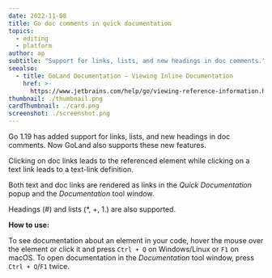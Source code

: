 ```yaml
---
date: 2022-11-08
title: Go doc comments in quick documentation
topics:
  - editing
  - platform
author: ap
subtitle: "Support for links, lists, and new headings in doc comments."
seealso:
  - title: GoLand Documentation – Viewing Inline Documentation
    href: >-
      https://www.jetbrains.com/help/go/viewing-reference-information.html#inline-quick-documentation
thumbnail: ./thumbnail.png
cardThumbnail: ./card.png
screenshot: ./screenshot.png
---
```


Go 1.19 has added support for links, lists, and new headings in doc comments. Now GoLand also supports these new features.

Clicking on doc links leads to the referenced element while clicking on a text link leads to a text-link definition.

Both text and doc links are rendered as links in the _Quick Documentation_ popup and the _Documentation_ tool window.

Headings (#) and lists (\*, +, 1.) are also supported.

**How to use:**

To see documentation about an element in your code, hover the mouse over the element or click it and press `Ctrl + Q` on Windows/Linux or `F1` on macOS. To open documentation in the _Documentation_ tool window, press `Ctrl + Q`/`F1` twice.
